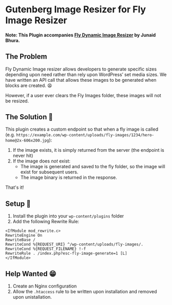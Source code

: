 Gutenberg Image Resizer for Fly Image Resizer
=============================================

#### Note: This Plugin accompanies [Fly Dynamic Image Resizer](https://wordpress.org/plugins/fly-dynamic-image-resizer/) by Junaid Bhura.

## The Problem

Fly Dynamic Image resizer allows developers to generate specific sizes depending upon need rather than rely upon WordPress’ set media sizes. We have written an API call that allows these images to be generated when blocks are created. :weary:

However, if a user ever clears the Fly Images folder, these images will not be resized.

## The Solution :raised_hands:

This plugin creates a custom endpoint so that when a fly image is called (e.g. `https://example.com/wp-content/uploads/fly-images/1234/hero-home@2x-606x200.jpg`):

1. If the image exists, it is simply returned from the server (the endpoint is never hit)
2. If the image does _not_ exist:
	- The image is generated and saved to the fly folder, so the image will exist for subsequent users.
	- The image binary is returned in the response.

That's it!

## Setup :hammer:

1. Install the plugin into your `wp-content/plugins` folder
2. Add the following Rewrite Rule:

````
<IfModule mod_rewrite.c>
RewriteEngine On
RewriteBase /
RewriteCond %{REQUEST_URI} ^/wp-content/uploads/fly-images/.
RewriteCond %{REQUEST_FILENAME} !-f
RewriteRule . /index.php?esc-fly-image-generate=1 [L]
</IfModule>
````

## Help Wanted :grin:

1. Create an Nginx configuration
2. Allow the `.htaccess` rule to be written upon installation and removed upon unistallation.
